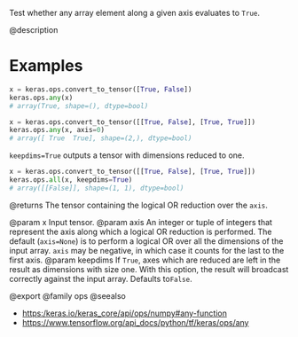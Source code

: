 Test whether any array element along a given axis evaluates to `True`.

@description

# Examples
```python
x = keras.ops.convert_to_tensor([True, False])
keras.ops.any(x)
# array(True, shape=(), dtype=bool)
```

```python
x = keras.ops.convert_to_tensor([[True, False], [True, True]])
keras.ops.any(x, axis=0)
# array([ True  True], shape=(2,), dtype=bool)
```

`keepdims=True` outputs a tensor with dimensions reduced to one.
```python
x = keras.ops.convert_to_tensor([[True, False], [True, True]])
keras.ops.all(x, keepdims=True)
# array([[False]], shape=(1, 1), dtype=bool)
```

@returns
The tensor containing the logical OR reduction over the `axis`.

@param x Input tensor.
@param axis An integer or tuple of integers that represent the axis along
    which a logical OR reduction is performed. The default
    (`axis=None`) is to perform a logical OR over all the dimensions
    of the input array. `axis` may be negative, in which case it counts
    for the last to the first axis.
@param keepdims If `True`, axes which are reduced are left in the result as
    dimensions with size one. With this option, the result will
    broadcast correctly against the input array. Defaults to`False`.

@export
@family ops
@seealso
+ <https:/keras.io/keras_core/api/ops/numpy#any-function>
+ <https://www.tensorflow.org/api_docs/python/tf/keras/ops/any>
